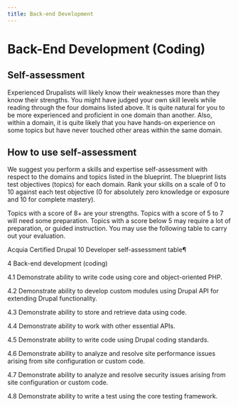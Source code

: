 ```yaml
---
title: Back-end Development
---
```

# Back-End Development (Coding)


## Self-assessment
Experienced Drupalists will likely know their weaknesses more than they know their strengths. You might have judged your own skill levels while reading through the four domains listed above. It is quite natural for you to be more experienced and proficient in one domain than another. Also, within a domain, it is quite likely that you have hands-on experience on some topics but have never touched other areas within the same domain.

## How to use self-assessment
We suggest you perform a skills and expertise self-assessment with respect to the domains and topics listed in the blueprint. The blueprint lists test objectives (topics) for each domain. Rank your skills on a scale of 0 to 10 against each test objective (0 for absolutely zero knowledge or exposure and 10 for complete mastery).

Topics with a score of 8+ are your strengths.
Topics with a score of 5 to 7 will need some preparation.
Topics with a score below 5 may require a lot of preparation, or guided instruction.
You may use the following table to carry out your evaluation.

Acquia Certified Drupal 10 Developer self-assessment table¶


4	Back-end development (coding)

4.1	Demonstrate ability to write code using core and object-oriented PHP.

4.2	Demonstrate ability to develop custom modules using Drupal API for extending Drupal functionality.

4.3	Demonstrate ability to store and retrieve data using code.

4.4	Demonstrate ability to work with other essential APIs.

4.5	Demonstrate ability to write code using Drupal coding standards.

4.6	Demonstrate ability to analyze and resolve site performance issues arising from site configuration or custom code.

4.7	Demonstrate ability to analyze and resolve security issues arising from site configuration or custom code.

4.8	Demonstrate ability to write a test using the core testing framework.

